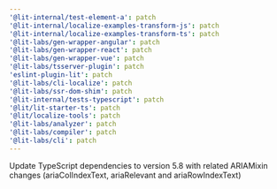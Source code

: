 ```yaml
---
'@lit-internal/test-element-a': patch
'@lit-internal/localize-examples-transform-js': patch
'@lit-internal/localize-examples-transform-ts': patch
'@lit-labs/gen-wrapper-angular': patch
'@lit-labs/gen-wrapper-react': patch
'@lit-labs/gen-wrapper-vue': patch
'@lit-labs/tsserver-plugin': patch
'eslint-plugin-lit': patch
'@lit-labs/cli-localize': patch
'@lit-labs/ssr-dom-shim': patch
'@lit-internal/tests-typescript': patch
'@lit/lit-starter-ts': patch
'@lit/localize-tools': patch
'@lit-labs/analyzer': patch
'@lit-labs/compiler': patch
'@lit-labs/cli': patch
---
```


Update TypeScript dependencies to version 5.8 with related ARIAMixin changes (ariaColIndexText, ariaRelevant and ariaRowIndexText)
